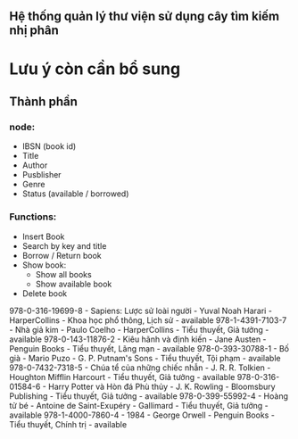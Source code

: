 ## Hệ thống quản lý thư viện sử dụng cây tìm kiếm nhị phân 
# Lưu ý còn cần bổ sung
Thành phần
---------------------------------
### node:
- IBSN (book id)
- Title
- Author
- Pusblisher
- Genre 
- Status (available / borrowed)
### Functions:
- Insert Book
- Search by key and title
- Borrow / Return book
- Show book:
    - Show all books
    - Show available book
- Delete book

  

978-0-316-19699-8 - Sapiens: Lược sử loài người - Yuval Noah Harari - HarperCollins - Khoa học phổ thông, Lịch sử - available
978-1-4391-7103-7 - Nhà giả kim - Paulo Coelho - HarperCollins - Tiểu thuyết, Giả tưởng - available
978-0-143-11876-2 - Kiêu hãnh và định kiến - Jane Austen - Penguin Books - Tiểu thuyết, Lãng mạn - available
978-0-393-30788-1 - Bố già - Mario Puzo - G. P. Putnam's Sons - Tiểu thuyết, Tội phạm - available
978-0-7432-7318-5 - Chúa tể của những chiếc nhẫn - J. R. R. Tolkien - Houghton Mifflin Harcourt - Tiểu thuyết, Giả tưởng - available
978-0-316-01584-6 - Harry Potter và Hòn đá Phù thủy - J. K. Rowling - Bloomsbury Publishing - Tiểu thuyết, Giả tưởng - available
978-0-399-55992-4 - Hoàng tử bé - Antoine de Saint-Exupéry - Gallimard - Tiểu thuyết, Giả tưởng - available
978-1-4000-7860-4 - 1984 - George Orwell - Penguin Books - Tiểu thuyết, Chính trị - available
